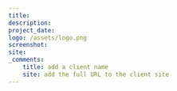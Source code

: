 ```yaml
---
title:  
description: 
project_date: 
logo: /assets/logo.png
screenshot: 
site: 
_comments:
    title: add a client name
    site: add the full URL to the client site
---
```

